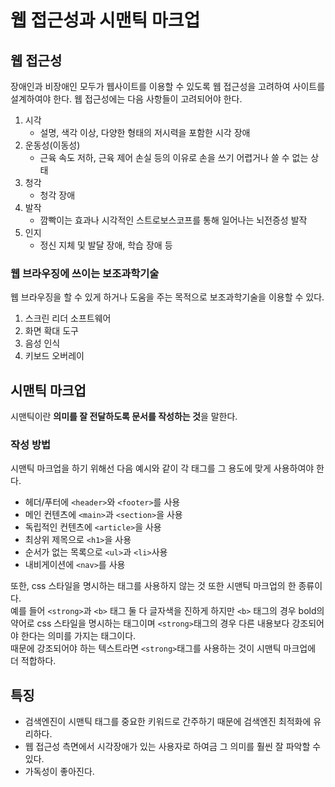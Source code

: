 # 웹 접근성과 시맨틱 마크업

## 웹 접근성
장애인과 비장애인 모두가 웹사이트를 이용할 수 있도록 웹 접근성을 고려하여 사이트를 설계하여야 한다.
웹 접근성에는 다음 사항들이 고려되어야 한다.

1. 시각
   - 설명, 색각 이상, 다양한 형태의 저시력을 포함한 시각 장애
2. 운동성(이동성)
   - 근육 속도 저하, 근육 제어 손실 등의 이유로 손을 쓰기 어렵거나 쓸 수 없는 상태
3. 청각
   - 청각 장애
4. 발작
   - 깜빡이는 효과나 시각적인 스트로보스코프를 통해 일어나는 뇌전증성 발작
5. 인지
   - 정신 지체 및 발달 장애, 학습 장애 등

### 웹 브라우징에 쓰이는 보조과학기술

웹 브라우징을 할 수 있게 하거나 도움을 주는 목적으로 보조과학기술을 이용할 수 있다.
1. 스크린 리더 소프트웨어
2. 화면 확대 도구
3. 음성 인식
4. 키보드 오버레이

## 시맨틱 마크업

시맨틱이란 <strong>의미를 잘 전달하도록 문서를 작성하는 것</strong>을 말한다.

### 작성 방법
시맨틱 마크업을 하기 위해선 다음 예시와 같이 각 태그를 그 용도에 맞게 사용하여야 한다.
- 헤더/푸터에 `<header>`와 `<footer>`를 사용
- 메인 컨텐츠에 `<main>`과 `<section>`을 사용
- 독립적인 컨텐츠에 `<article>`을 사용
- 최상위 제목으로 `<h1>`을 사용
- 순서가 없는 목록으로 `<ul>`과 `<li>`사용
- 내비게이션에 `<nav>`를 사용

또한, css 스타일을 명시하는 태그를 사용하지 않는 것 또한 시맨틱 마크업의 한 종류이다. <br/>
예를 들어 `<strong>`과 `<b>` 태그 둘 다 글자색을 진하게 하지만 `<b>` 태그의 경우 bold의 약어로 css 스타일을 명시하는 태그이며 `<strong>`태그의 경우 다른 내용보다 강조되어야 한다는 의미를 가지는 태그이다. <br/>
때문에 강조되어야 하는 텍스트라면 `<strong>`태그를 사용하는 것이 시맨틱 마크업에 더 적합하다.

## 특징
- 검색엔진이 시맨틱 태그를 중요한 키워드로 간주하기 때문에 검색엔진 최적화에 유리하다.
- 웹 접근성 측면에서 시각장애가 있는 사용자로 하여금 그 의미를 훨씬 잘 파악할 수 있다.
- 가독성이 좋아진다.
